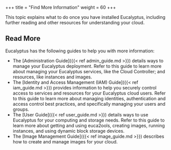 +++
title = "Find More Information"
weight = 60
+++

This topic explains what to do once you have installed Eucalyptus, including further reading and other resources for understanding your cloud.

## Read More
Eucalyptus has the following guides to help you with more information: 

* The [Administration Guide]({{< ref admin_guide.md >}}) details ways to manage your Eucalyptus deployment. Refer to this guide to learn more about managing your Eucalyptus services, like the Cloud Controller; and resources, like instances and images. 
* The [Identity and Access Management (IAM) Guide]({{< ref iam_guide.md >}}) provides information to help you securely control access to services and resources for your Eucalyptus cloud users. Refer to this guide to learn more about managing identities, authentication and access control best practices, and specifically managing your users and groups. 
* The [User Guide]({{< ref user_guide.md >}}) details ways to use Eucalyptus for your computing and storage needs. Refer to this guide to learn more about getting and using euca2ools, creating images, running instances, and using dynamic block storage devices. 
* The [Image Management Guide]({{< ref image_guide.md >}}) describes how to create and manage images for your cloud. 

